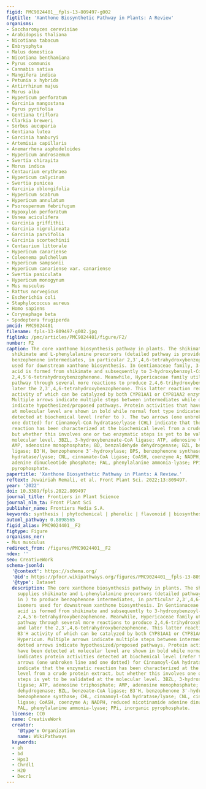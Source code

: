```yaml
---
figid: PMC9024401__fpls-13-809497-g002
figtitle: 'Xanthone Biosynthetic Pathway in Plants: A Review'
organisms:
- Saccharomyces cerevisiae
- Arabidopsis thaliana
- Nicotiana tabacum
- Embryophyta
- Malus domestica
- Nicotiana benthamiana
- Pyrus communis
- Cannabis sativa
- Mangifera indica
- Petunia x hybrida
- Antirrhinum majus
- Morus alba
- Hypericum perforatum
- Garcinia mangostana
- Pyrus pyrifolia
- Gentiana triflora
- Clarkia breweri
- Sorbus aucuparia
- Gentiana lutea
- Garcinia hanburyi
- Artemisia capillaris
- Anemarrhena asphodeloides
- Hypericum androsaemum
- Swertia chirayita
- Morus indica
- Centaurium erythraea
- Hypericum calycinum
- Swertia punicea
- Garcinia oblongifolia
- Hypericum scabrum
- Hypericum annulatum
- Psorospermum febrifugum
- Hypoxylon perforatum
- Usnea aciculifera
- Garcinia griffithii
- Garcinia nigrolineata
- Garcinia parvifolia
- Garcinia scortechinii
- Centaurium littorale
- Hypericum canariense
- Coleonema pulchellum
- Hypericum sampsonii
- Hypericum canariense var. canariense
- Swertia paniculata
- Hypericum monogynum
- Mus musculus
- Rattus norvegicus
- Escherichia coli
- Staphylococcus aureus
- Homo sapiens
- Corynephage beta
- Spodoptera frugiperda
pmcid: PMC9024401
filename: fpls-13-809497-g002.jpg
figlink: /pmc/articles/PMC9024401/figure/F2/
number: F2
caption: The core xanthone biosynthesis pathway in plants. The shikimate pathway supplies
  shikimate and L-phenylalanine precursors (detailed pathway is provided in ) to produce
  benzophenone intermediates, in particular 2,3′,4,6-tetrahydroxybenzophenone isomers
  used for downstream xanthone biosynthesis. In Gentianaceae family, 3-hydroxybenzoic
  acid is formed from shikimate and subsequently to 3-hydroxybenzoyl-CoA and later
  2,4,5′6-tetrahydroxybenzophenone. Meanwhile, Hypericaceae family utilizes L-phenylalananine-dependent
  pathway through several more reactions to produce 2,4,6-trihydroxybenzophenone and
  later the 2,3′,4,6-tetrahydroxybenzophenone. This latter reaction requires B3′H
  activity of which can be catalyzed by both CYP81AA1 or CYP81AA2 enzymes in Hypericum.
  Multiple arrows indicate multiple steps between intermediates while dotted arrows
  indicate hypothesized/proposed pathways. Protein activities that have been detected
  at molecular level are shown in bold while normal font type indicates protein activities
  detected at biochemical level (refer to ). The two arrows (one unbroken line and
  one dotted) for Cinnamoyl-CoA hydratase/lyase (CHL) indicate that the enzymatic
  reaction has been characterized at the biochemical level from a crude protein extract,
  but whether this involves one or two enzymatic steps is yet to be validated at the
  molecular level. 3BZL, 3-hydroxybenzoate-CoA ligase; ATP, adenosine triphosphate;
  AMP, adenosine monophosphate; BD, benzaldehyde dehydrogenase; BZL, benzoate-CoA
  ligase; B3′H, benzophenone 3′-hydroxylase; BPS, benzophenone synthase; CHL, cinnamoyl-CoA
  hydratase/lyase; CNL, cinnamate-CoA ligase; CoASH, coenzyme A; NADPH, reduced nicotinamide
  adenine dinucleotide phosphate; PAL, phenylalanine ammonia-lyase; PPi, inorganic
  pyrophosphate.
papertitle: 'Xanthone Biosynthetic Pathway in Plants: A Review.'
reftext: Juwairiah Remali, et al. Front Plant Sci. 2022;13:809497.
year: '2022'
doi: 10.3389/fpls.2022.809497
journal_title: Frontiers in Plant Science
journal_nlm_ta: Front Plant Sci
publisher_name: Frontiers Media S.A.
keywords: synthesis | phytochemical | phenolic | flavonoid | biosynthesis | 9H-xanthen-9-one
automl_pathway: 0.8898565
figid_alias: PMC9024401__F2
figtype: Figure
organisms_ner:
- Mus musculus
redirect_from: /figures/PMC9024401__F2
ndex: ''
seo: CreativeWork
schema-jsonld:
  '@context': https://schema.org/
  '@id': https://pfocr.wikipathways.org/figures/PMC9024401__fpls-13-809497-g002.html
  '@type': Dataset
  description: The core xanthone biosynthesis pathway in plants. The shikimate pathway
    supplies shikimate and L-phenylalanine precursors (detailed pathway is provided
    in ) to produce benzophenone intermediates, in particular 2,3′,4,6-tetrahydroxybenzophenone
    isomers used for downstream xanthone biosynthesis. In Gentianaceae family, 3-hydroxybenzoic
    acid is formed from shikimate and subsequently to 3-hydroxybenzoyl-CoA and later
    2,4,5′6-tetrahydroxybenzophenone. Meanwhile, Hypericaceae family utilizes L-phenylalananine-dependent
    pathway through several more reactions to produce 2,4,6-trihydroxybenzophenone
    and later the 2,3′,4,6-tetrahydroxybenzophenone. This latter reaction requires
    B3′H activity of which can be catalyzed by both CYP81AA1 or CYP81AA2 enzymes in
    Hypericum. Multiple arrows indicate multiple steps between intermediates while
    dotted arrows indicate hypothesized/proposed pathways. Protein activities that
    have been detected at molecular level are shown in bold while normal font type
    indicates protein activities detected at biochemical level (refer to ). The two
    arrows (one unbroken line and one dotted) for Cinnamoyl-CoA hydratase/lyase (CHL)
    indicate that the enzymatic reaction has been characterized at the biochemical
    level from a crude protein extract, but whether this involves one or two enzymatic
    steps is yet to be validated at the molecular level. 3BZL, 3-hydroxybenzoate-CoA
    ligase; ATP, adenosine triphosphate; AMP, adenosine monophosphate; BD, benzaldehyde
    dehydrogenase; BZL, benzoate-CoA ligase; B3′H, benzophenone 3′-hydroxylase; BPS,
    benzophenone synthase; CHL, cinnamoyl-CoA hydratase/lyase; CNL, cinnamate-CoA
    ligase; CoASH, coenzyme A; NADPH, reduced nicotinamide adenine dinucleotide phosphate;
    PAL, phenylalanine ammonia-lyase; PPi, inorganic pyrophosphate.
  license: CC0
  name: CreativeWork
  creator:
    '@type': Organization
    name: WikiPathways
  keywords:
  - oh
  - bd
  - Hps3
  - Chrdl1
  - H20
  - Decr1
---
```

